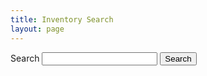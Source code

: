 ```yaml
---
title: Inventory Search
layout: page
---
```


<form onsubmit="return false" class="usa-search usa-search--big" role="search">
 <label class="usa-sr-only" for="inventory-search">Search</label>
 <input class="usa-input" name="q" id="inventory-search" type="search" autocomplete="off" >
 <button onclick="return doSearch()" class="usa-button" type="submit">
  <span class="usa-search__submit-text">Search</span>
 </button>
</form>

<div id="search-results" class="margin-top-2"></div>

<script src="https://cdn.jsdelivr.net/npm/minisearch@2.4.1/dist/umd/index.min.js"></script>
<script src="/systems.js"></script>
<script>
  let miniSearch = new MiniSearch({
    fields: ['title', 'text'], // fields to index for full-text search
    storeFields: ['title', 'category'] // fields to return with search results
  });

  // Index all documents
  miniSearch.addAll(SYSTEMS);

  let clearResults = function() {
    $('#search-results').empty();
  }

  let doSearch = function() {
    let query = $('#inventory-search').val();
    if (!query || query.length === 0) {
      return false;
    }

    let results = miniSearch.search(query);
    clearResults();
    renderResults(results);
    return false;
  }

  let renderResults = function(results) {
    console.log(results);
    results.forEach(function(result, idx, all_results) {
      renderResult(result, idx);
    });
  }

  let renderResult = function(result, idx) {
    $('#search-results').append('<div class="result"><a href="' + result.id + '">' + result.title + '</a></div>');
  }

  // listen for interaction on the search field
  $('#inventory-search').keypress(function(event){
    let keycode = (event.keyCode ? event.keyCode : event.which);
    if (keycode == '13') {
      event.preventDefault();
      doSearch();
    }
  });
</script>
